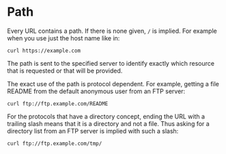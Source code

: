 # Path

Every URL contains a path. If there is none given, `/` is implied. For example
when you use just the host name like in:

    curl https://example.com

The path is sent to the specified server to identify exactly which resource
that is requested or that will be provided.

The exact use of the path is protocol dependent. For example, getting a file
README from the default anonymous user from an FTP server:

    curl ftp://ftp.example.com/README

For the protocols that have a directory concept, ending the URL with a
trailing slash means that it is a directory and not a file. Thus asking for a
directory list from an FTP server is implied with such a slash:

    curl ftp://ftp.example.com/tmp/
